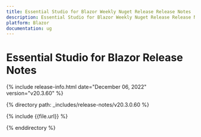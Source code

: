 ```yaml
---
title: Essential Studio for Blazor Weekly Nuget Release Release Notes  
description: Essential Studio for Blazor Weekly Nuget Release Release Notes 
platform: Blazor
documentation: ug
---
```


# Essential Studio for  Blazor  Release Notes  

{% include release-info.html date="December 06, 2022"  version="v20.3.60" %} 

{% directory path: _includes/release-notes/v20.3.0.60 %}

{% include {{file.url}} %}

{% enddirectory %}